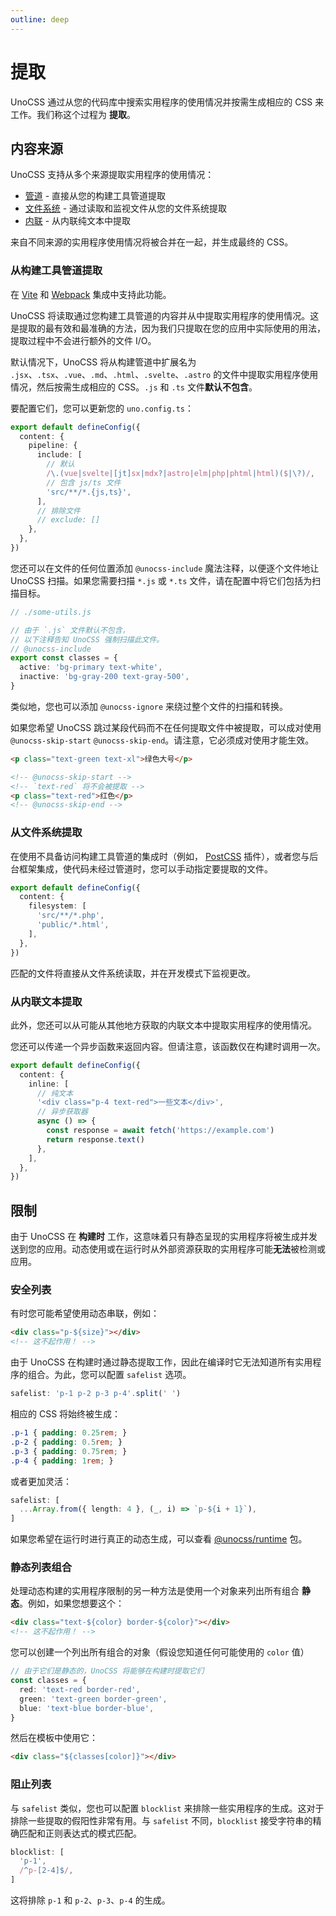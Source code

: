 ```yaml
---
outline: deep
---
```


# 提取

UnoCSS 通过从您的代码库中搜索实用程序的使用情况并按需生成相应的 CSS 来工作。我们称这个过程为 **提取**。

## 内容来源

UnoCSS 支持从多个来源提取实用程序的使用情况：

- [管道](#从构建工具管道提取) - 直接从您的构建工具管道提取
- [文件系统](#从文件系统提取) - 通过读取和监视文件从您的文件系统提取
- [内联](#从内联文本提取) - 从内联纯文本中提取

来自不同来源的实用程序使用情况将被合并在一起，并生成最终的 CSS。

### 从构建工具管道提取

在 [Vite](/integrations/vite) 和 [Webpack](/integrations/webpack) 集成中支持此功能。

UnoCSS 将读取通过您构建工具管道的内容并从中提取实用程序的使用情况。这是提取的最有效和最准确的方法，因为我们只提取在您的应用中实际使用的用法，提取过程中不会进行额外的文件 I/O。

默认情况下，UnoCSS 将从构建管道中扩展名为 `.jsx`、`.tsx`、`.vue`、`.md`、`.html`、`.svelte`、`.astro` 的文件中提取实用程序使用情况，然后按需生成相应的 CSS。`.js` 和 `.ts` 文件**默认不包含**。

要配置它们，您可以更新您的 `uno.config.ts`：

```ts [uno.config.ts]
export default defineConfig({
  content: {
    pipeline: {
      include: [
        // 默认
        /\.(vue|svelte|[jt]sx|mdx?|astro|elm|php|phtml|html)($|\?)/,
        // 包含 js/ts 文件
        'src/**/*.{js,ts}',
      ],
      // 排除文件
      // exclude: []
    },
  },
})
```

您还可以在文件的任何位置添加 `@unocss-include` 魔法注释，以便逐个文件地让 UnoCSS 扫描。如果您需要扫描 `*.js` 或 `*.ts` 文件，请在配置中将它们包括为扫描目标。

```ts
// ./some-utils.js

// 由于 `.js` 文件默认不包含，
// 以下注释告知 UnoCSS 强制扫描此文件。
// @unocss-include
export const classes = {
  active: 'bg-primary text-white',
  inactive: 'bg-gray-200 text-gray-500',
}
```

类似地，您也可以添加 `@unocss-ignore` 来绕过整个文件的扫描和转换。

如果您希望 UnoCSS 跳过某段代码而不在任何提取文件中被提取，可以成对使用 `@unocss-skip-start` `@unocss-skip-end`。请注意，它必须成对使用才能生效。

```html
<p class="text-green text-xl">绿色大号</p>

<!-- @unocss-skip-start -->
<!-- `text-red` 将不会被提取 -->
<p class="text-red">红色</p>
<!-- @unocss-skip-end -->
```

### 从文件系统提取

在使用不具备访问构建工具管道的集成时（例如， [PostCSS](/integrations/postcss) 插件），或者您与后台框架集成，使代码未经过管道时，您可以手动指定要提取的文件。

```ts [uno.config.ts]
export default defineConfig({
  content: {
    filesystem: [
      'src/**/*.php',
      'public/*.html',
    ],
  },
})
```

匹配的文件将直接从文件系统读取，并在开发模式下监视更改。

### 从内联文本提取

此外，您还可以从可能从其他地方获取的内联文本中提取实用程序的使用情况。

您还可以传递一个异步函数来返回内容。但请注意，该函数仅在构建时调用一次。

```ts [uno.config.ts]
export default defineConfig({
  content: {
    inline: [
      // 纯文本
      '<div class="p-4 text-red">一些文本</div>',
      // 异步获取器
      async () => {
        const response = await fetch('https://example.com')
        return response.text()
      },
    ],
  },
})
```

## 限制

由于 UnoCSS 在 **构建时** 工作，这意味着只有静态呈现的实用程序将被生成并发送到您的应用。动态使用或在运行时从外部资源获取的实用程序可能**无法**被检测或应用。

### 安全列表

有时您可能希望使用动态串联，例如：

```html
<div class="p-${size}"></div>
<!-- 这不起作用！ -->
```

由于 UnoCSS 在构建时通过静态提取工作，因此在编译时它无法知道所有实用程序的组合。为此，您可以配置 `safelist` 选项。

```ts [uno.config.ts]
safelist: 'p-1 p-2 p-3 p-4'.split(' ')
```

相应的 CSS 将始终被生成：

<!-- eslint-skip -->

```css
.p-1 { padding: 0.25rem; }
.p-2 { padding: 0.5rem; }
.p-3 { padding: 0.75rem; }
.p-4 { padding: 1rem; }
```

或者更加灵活：

```ts [uno.config.ts]
safelist: [
  ...Array.from({ length: 4 }, (_, i) => `p-${i + 1}`),
]
```

如果您希望在运行时进行真正的动态生成，可以查看 [@unocss/runtime](/integrations/runtime) 包。

### 静态列表组合

处理动态构建的实用程序限制的另一种方法是使用一个对象来列出所有组合 **静态**。例如，如果您想要这个：

```html
<div class="text-${color} border-${color}"></div>
<!-- 这不起作用！ -->
```

您可以创建一个列出所有组合的对象（假设您知道任何可能使用的 `color` 值）

```ts
// 由于它们是静态的，UnoCSS 将能够在构建时提取它们
const classes = {
  red: 'text-red border-red',
  green: 'text-green border-green',
  blue: 'text-blue border-blue',
}
```

然后在模板中使用它：

```html
<div class="${classes[color]}"></div>
```

### 阻止列表

与 `safelist` 类似，您也可以配置 `blocklist` 来排除一些实用程序的生成。这对于排除一些提取的假阳性非常有用。与 `safelist` 不同，`blocklist` 接受字符串的精确匹配和正则表达式的模式匹配。

```ts [uno.config.ts]
blocklist: [
  'p-1',
  /^p-[2-4]$/,
]
```

这将排除 `p-1` 和 `p-2`、`p-3`、`p-4` 的生成。
